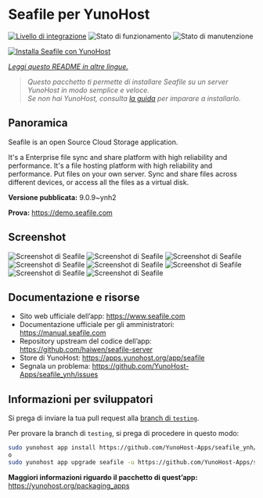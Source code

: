 <!--
N.B.: Questo README è stato automaticamente generato da <https://github.com/YunoHost/apps/tree/master/tools/readme_generator>
NON DEVE essere modificato manualmente.
-->

# Seafile per YunoHost

[![Livello di integrazione](https://dash.yunohost.org/integration/seafile.svg)](https://dash.yunohost.org/appci/app/seafile) ![Stato di funzionamento](https://ci-apps.yunohost.org/ci/badges/seafile.status.svg) ![Stato di manutenzione](https://ci-apps.yunohost.org/ci/badges/seafile.maintain.svg)

[![Installa Seafile con YunoHost](https://install-app.yunohost.org/install-with-yunohost.svg)](https://install-app.yunohost.org/?app=seafile)

*[Leggi questo README in altre lingue.](./ALL_README.md)*

> *Questo pacchetto ti permette di installare Seafile su un server YunoHost in modo semplice e veloce.*  
> *Se non hai YunoHost, consulta [la guida](https://yunohost.org/install) per imparare a installarlo.*

## Panoramica

Seafile is an open Source Cloud Storage application.

It's a Enterprise file sync and share platform with high reliability and performance. It's a file hosting platform with high reliability and performance. Put files on your own server. Sync and share files across different devices, or access all the files as a virtual disk.


**Versione pubblicata:** 9.0.9~ynh2

**Prova:** <https://demo.seafile.com>

## Screenshot

![Screenshot di Seafile](./doc/screenshots/mobile-ios-client.jpg)
![Screenshot di Seafile](./doc/screenshots/drive-client.png)
![Screenshot di Seafile](./doc/screenshots/file-locking.jpg)
![Screenshot di Seafile](./doc/screenshots/access-logs.jpg)
![Screenshot di Seafile](./doc/screenshots/file-history.png)
![Screenshot di Seafile](./doc/screenshots/wiki_en.png)
![Screenshot di Seafile](./doc/screenshots/sharing-dialog.png)
![Screenshot di Seafile](./doc/screenshots/sync-client.jpg)

## Documentazione e risorse

- Sito web ufficiale dell’app: <https://www.seafile.com>
- Documentazione ufficiale per gli amministratori: <https://manual.seafile.com>
- Repository upstream del codice dell’app: <https://github.com/haiwen/seafile-server>
- Store di YunoHost: <https://apps.yunohost.org/app/seafile>
- Segnala un problema: <https://github.com/YunoHost-Apps/seafile_ynh/issues>

## Informazioni per sviluppatori

Si prega di inviare la tua pull request alla [branch di `testing`](https://github.com/YunoHost-Apps/seafile_ynh/tree/testing).

Per provare la branch di `testing`, si prega di procedere in questo modo:

```bash
sudo yunohost app install https://github.com/YunoHost-Apps/seafile_ynh/tree/testing --debug
o
sudo yunohost app upgrade seafile -u https://github.com/YunoHost-Apps/seafile_ynh/tree/testing --debug
```

**Maggiori informazioni riguardo il pacchetto di quest’app:** <https://yunohost.org/packaging_apps>

